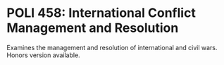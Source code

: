 # POLI 458: International Conflict Management and Resolution

Examines the management and resolution of international and civil wars. Honors version available.